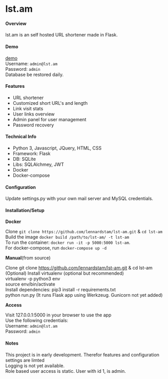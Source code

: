 # lst.am

#### Overview

lst.am is an self hosted URL shortener made in Flask.

#### Demo

[demo](https://demo.lst.am/)   
Username: `admin@lst.am`  
Password: `admin`   
Database be restored daily.

#### Features

  * URL shortener
  * Customized short URL's and length
  * Link visit stats
  * User links overview 
  * Admin panel for user management
  * Password recovery	
	
#### Technical Info

  * Python 3, Javascript, JQuery, HTML, CSS
  * Framework: Flask
  * DB: SQLite
  * Libs: SQLAlchmey, JWT
  * Docker
  * Docker-compose

#### Configuration

Update settings.py with your own mail server and MySQL credentials.

#### Installation/Setup

**Docker**

Clone `git clone https://github.com/lennardstam/lst-am.git` & `cd lst-am`  
Build the image `docker build /path/to/lst-am/ -t lst-am`  
To run the container: `docker run -it -p 5000:5000 lst-am`.  
For docker-compose, run `docker-compose up -d`  

**Manual**(from source)

Clone git clone https://github.com/lennardstam/lst-am.git & cd  lst-am   
(Optional) Install virtualenv (optional but recommended)  
	virtualenv -p python3 env  
	source env/bin/activate  
Install dependencies: pip3 install -r requirements.txt  
python run.py (It runs Flask app using Werkzeug. Gunicorn not yet added)  

**Access**

Visit 127.0.0.1:5000 in your browser to use the app  
Use the following credentials:  
Username: `admin@lst.am`  
Password: `admin`  
    

#### Notes

This project is in early development. Therefor features and configuration settings are limted  
Logging is not yet available.  
Role based user access is static. User with id 1, is admin.  
